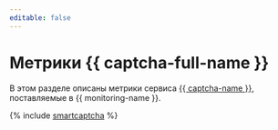 ```yaml
---
editable: false
---
```


# Метрики {{ captcha-full-name }}


В этом разделе описаны метрики сервиса [{{ captcha-name }}](../../smartcaptcha/), поставляемые в {{ monitoring-name }}.

{% include [smartcaptcha](../../_includes/monitoring/metrics-ref/smartcaptcha.md) %}